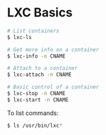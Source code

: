 # LXC Basics

```sh
# List containers
$ lxc-ls

# Get more info on a container
$ lxc-info -n CNAME

# Attach to a container
$ lxc-attach -n CNAME

# Basic control of a container
$ lxc-stop -n CNAME
$ lxc-start -n CNAME
```

To list commands:

```sh
$ ls /usr/bin/lxc*
```

